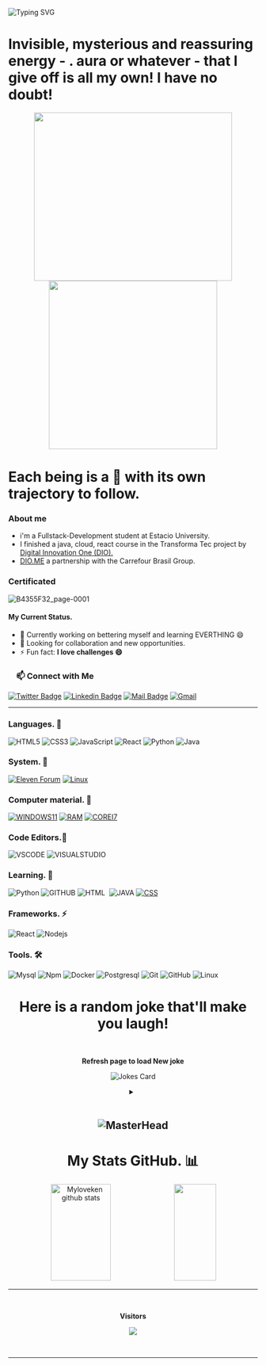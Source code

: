 
<!--Title @Myloveken-->
![Typing SVG](https://readme-typing-svg.herokuapp.com/?color=89CFF0&size=30%22&font=Pacifico&center=true&vCenter=true&width=1000&lines=HELLO!👋;i'm+from+of+Haiti;i'm+a+Student+Full+Stack+Development+at+Estacio+University;Welcome!)

 # Invisible, mysterious and reassuring energy - . aura or whatever - that I give off is all my own! I have no doubt!
 <!-- START NEW SECTION -->

<p align="center">
  <img src="https://raw.githubusercontent.com/Ayushparikh-code/Ayushparikh-code/main/me.gif" width=400 height=340>
  <img src="https://raw.githubusercontent.com/Ayushparikh-code/Ayushparikh-code/main/new.gif" height=340/>
</p>


<!-- GITHUB ACTIVITY GRAPH -->

# Each being is a 🌟 with its own trajectory to follow.

### About me
- i'm a Fullstack-Development student at Estacio University. 
- I finished a java, cloud, react course in the Transforma Tec project by [Digital Innovation One (DIO).](https://github.com/digitalinnovationone)
-  [DIO.ME](https://web.dio.me/users/cherestek?tab=skills) a partnership with the Carrefour Brasil Group.


### Certificated 
![B4355F32_page-0001](https://github.com/Myloveken/Myloveken/assets/98883069/3bd98d38-a747-4163-b29b-7a33f3c9f135)


#### My Current Status.
- 🌱 Currently working on bettering myself and learning EVERTHING 😄
- 👯 Looking for collaboration and new opportunities.
- ⚡ Fun fact: **I love challenges 😄**

<!-- <img src="https://github.com/rajput2107/rajput2107/blob/master/Assets/Handshake.gif" width="40px">I’m looking to collaborate on **Open-Source Projects** -->

<!-- START NEW SECTION -->
 <!-- CONNECT WITH ME LINKS -->
<h3><a id="user-content-about-me" class="anchor" aria-hidden="true" href="#about-me"><svg class="octicon octicon-link" viewBox="0 0 16 16" version="1.1" width="16" height="16" aria-hidden="true"></a>📫 Connect with Me
</h3>
  
  [![Twitter Badge](https://img.shields.io/badge/Twitter-1DA1F2?style=for-the-badge&logo=twitter&logoColor=white)](https://twitter.com/MYLOVEKENN_)
  [![Linkedin Badge](https://img.shields.io/badge/LinkedIn-0077B5?style=for-the-badge&logo=linkedin&logoColor=white)](https://www.linkedin.com/in/kenlove-chereste-067891188)
  [![Mail Badge](https://img.shields.io/badge/Gmail-D14836?style=for-the-badge&logo=gmail&logoColor=white)](mailto:cherestek@gmail.com)
  [![Gmail](https://img.shields.io/badge/Microsoft_Outlook-0078D4?style=for-the-badge&logo=microsoft-outlook&logoColor=whiteE&amp;color:white)](mailto:kenlovechereste@outlook.fr?subject=[GitHub]%20Acabei%20de%20ver%20o%20seu%20GitHub)
 
 
<hr>

  
### Languages. 🚧 
![HTML5](https://icongr.am/devicon/html5-original.svg?size=50&color=currentColor)
![CSS3](https://icongr.am/devicon/css3-original.svg?size=50&color=currentColor)
![JavaScript](https://icongr.am/devicon/javascript-original.svg?size=50&color=currentColor)
![React](https://icongr.am/devicon/react-original.svg?size=50&color=currentColor)
![Python](https://icongr.am/devicon/python-original.svg?size=50&color=currentColor)
![Java](https://icongr.am/devicon/java-original.svg?size=50&color=currentColor)
  

 ### System. 🏅
  [![Eleven Forum](https://img.shields.io/badge/Eleven%20Forum-0078D6?style=for-the-badge&logo=windows&logoColor=white)](https://www.elevenforum.com/t/custom-icons-for-windows-11-thread-folders-dropbox-google-drive-podcasts-nvme-drive-steam-adobe.448)
  [![Linux](https://img.shields.io/badge/Linux-yellow?style=for-the-badge&logo=linux&logoColor=white)](https://github.com/Myloveken)
  
  
  
  ### Computer material. 💼
  [![WINDOWS11](https://img.shields.io/badge/windows-%230078D6.svg?&style=for-the-badge&logo=windows&logoColor=#C21E56)](https://github.com/Myloveken)
  [![RAM](https://img.shields.io/badge/RAM-32GB-%230071C5.svg?&style=for-the-badge&logoColor=#C21E56)](https://github.com/Myloveken)
  [![COREI7](https://img.shields.io/badge/Intel-Core_i7_10th-0071C5?style=for-the-badge&logo=intel&logoColor=#C21E56)](https://github.com/Myloveken)
  
  
  
  ### Code Editors.🔰
  ![VSCODE](https://img.shields.io/badge/VS_CODE-007ACC?style=for-the-badge&logo=visual-studio-code&logoColor=#C21E56)
  ![VISUALSTUDIO](https://img.shields.io/badge/VISUAL_STUDIO-7733FF?style=for-the-badge&logo=visual-studio&logoColor=#C21E56)
  
  
  
  ### Learning. 📂
  ![Python](https://img.shields.io/badge/Python-14354C?style=for-the-badge&logo=python&logoColor=#C21E56)
  ![GITHUB](https://img.shields.io/badge/GITHUB-000000?style=for-the-badge&logo=github&logoColor=#C21E56)
  ![HTML](https://img.shields.io/badge/-HTML-ECE2FB?style=for-the-badge&logo=HTML5)&nbsp;
  ![JAVA](https://img.shields.io/badge/Java-ED8B00?style=for-the-badge&logo=java&logoColor=white)
  [![CSS](https://img.shields.io/badge/-CSS-1572B6?style=for-the-badge&logo=css3&logoColor=white)](https://www.w3.org/Style/CSS/)
 

 
 ### Frameworks. ⚡
![React](https://img.shields.io/badge/React-20232A?style=for-the-badge&logo=react&logoColor=61DAFB)
![Nodejs](https://img.shields.io/badge/Node.js-339933?style=for-the-badge&logo=nodedotjs&logoColor=white)
  

 
  ### Tools. 🛠 
![Mysql](https://icongr.am/devicon/mysql-original-wordmark.svg?size=50&color=currentColor)
![Npm](https://icongr.am/devicon/npm-original-wordmark.svg?size=50&color=currentColor)
![Docker](https://icongr.am/devicon/docker-original-wordmark.svg?size=50&color=currentColor)
![Postgresql](https://icongr.am/devicon/postgresql-original.svg?size=50&color=currentColor)
![Git](https://icongr.am/devicon/git-original.svg?size=50&color=currentColor)
![GitHub](https://icongr.am/devicon/github-original.svg?size=50&color=currentColor)
![Linux](https://icongr.am/devicon/linux-original.svg?size=50&color=currentColor)
 
 
 
 <!-- START NEW SECTION -->
 
 <div align="center">
  
  
# Here is a random joke that'll make you laugh!
 
 
<!-- START NEW SECTION -->
<div align="center">
 <br>
 <p align="centre"><b> Refresh page to load New joke</b></p>
 
 
![Jokes Card](https://readme-jokes.vercel.app/api)
 
 
 <details><summary align="center"> </samp></summary><p align ="centre"> Refresh page to load New joke</p></details>
<br>
</div>
<h2>
 
![MasterHead](https://mir-s3-cdn-cf.behance.net/project_modules/fs/54b6c068097599.5b50bca476b9b.gif)
 


<!-- START NEW SECTION -->
 
<!-- GITHUB ACTIVITY GRAPH -->
  # My Stats GitHub. 📊
  <img width="49%" height="195px" src="https://github-readme-stats-sigma-five.vercel.app/api?username=Myloveken&show_icons=true&count_private=true&hide_border=true&title_color=00b3ff&icon_color=00b4ff&text_color=c9d1d9&bg_color=0d1117" alt="Myloveken github stats" /> <img width="41%" height="195px" src="https://github-readme-stats-sigma-five.vercel.app/api/top-langs/?username=Myloveken&layout=compact&hide_border=true&title_color=00b3ff&text_color=00b4ff&bg_color=0d1117" />
  
  ---
  
  <!-- START NEW SECTION -->
  <!--Visitors Count-->
<div align="center">
<br><p align="centre"><b>Visitors</b></p>  
<p align="center"><img align="center" src="https://profile-counter.glitch.me/{Myloveken}/count.svg" /></p> 
<br></div>
<hr> 
  